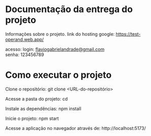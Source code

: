 # Documentação da entrega do projeto

Informações sobre o projeto.
link do hosting google: https://test-operand.web.app/


acesso:
login: flaviogabrielandrade@gmail.com  
senha: 123456789




# Como executar o projeto

Clone o repositório:
git clone <URL-do-repositório>

Acesse a pasta do projeto:
cd <nome-da-pasta>

Instale as dependências:
npm install

Inicie o projeto:
npm start

Acesse a aplicação no navegador através de:
http://localhost:5173/
